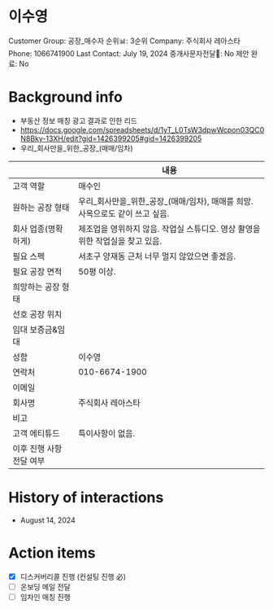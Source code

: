 # 이수영

Customer Group: 공장_매수자
순위📊: 3순위
Company: 주식회사 레아스타
Phone: 1066741900
Last Contact: July 19, 2024
중개사문자전달📩: No
제안 완료: No

# Background info

- 부동산 정보 매칭 광고 결과로 인한 리드
- https://docs.google.com/spreadsheets/d/1yT_L0TsW3dpwWcpon03QC0N8Bky-13XH/edit?gid=1426399205#gid=1426399205
- 우리_회사만을_위한_공장_(매매/임차)

|  | 내용 |
| --- | --- |
| 고객 역할 | 매수인 |
| 원하는 공장 형태 | 우리_회사만을_위한_공장_(매매/임차), 매매를 희망. 사옥으로도 같이 쓰고 싶음. |
| 회사 업종(명확하게) | 제조업을 영위하지 않음. 작업실 스튜디오. 영상 촬영을 위한 작업실을 찾고 있음. |
| 필요 스펙 | 서초구 양재동 근처 너무 멀지 않았으면 좋겠음. |
| 필요 공장 면적 | 50평 이상. |
| 희망하는 공장 형태 |  |
| 선호 공장 위치 |  |
| 임대 보증금&임대 |  |
| 성함 | 이수영 |
| 연락처 | 010-6674-1900 |
| 이메일 |  |
| 회사명 | 주식회사 레아스타 |
| 비고 |  |
| 고객 에티튜드 | 특이사항이 없음.  |
| 이후 진행 사항 전달 여부 |  |

# History of interactions

- August 14, 2024

# Action items

- [x]  디스커버리콜 진행 (컨설팅 진행 必)
- [ ]  온보딩 메일 전달
- [ ]  임차인 매칭 진행